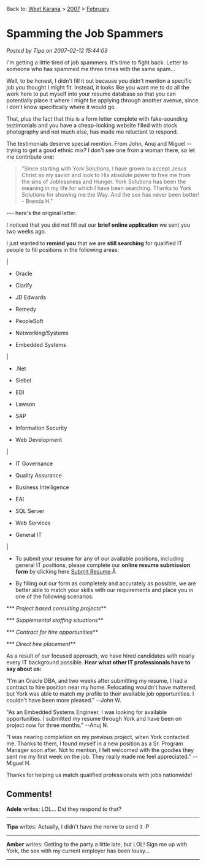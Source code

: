 Back to: [West Karana](/posts/westkarana.md) > [2007](/posts/2007/westkarana.md) > [February](./westkarana.md)
# Spamming the Job Spammers

*Posted by Tipa on 2007-02-12 15:44:03*

I'm getting a little tired of job spammers. It's time to fight back. Letter to someone who has spammed me three times with the same spam...


Well, to be honest, I didn't fill it out because you didn't mention a specific job you thought I might fit. Instead, it looks like you want me to do all the work here to put myself into your resume database so that you can potentially place it where I might be applying through another avenue, since I don't know specifically where it would go.

That, plus the fact that this is a form letter complete with fake-sounding testimonials and you have a cheap-looking website filled with stock photography and not much else, has made me reluctant to respond.

The testimonials deserve special mention. From John, Anuj and Miguel -- trying to get a good ethnic mix? I don't see one from a woman there, so let me contribute one:

> "Since starting with York Solutions, I have grown to accept Jesus Christ as my savior and look to His absolute power to free me from the sins of Joblessness and Hunger. York Solutions has been the meaning in my life for which I have been searching. Thanks to York Solutions for showing me the Way. And the sex has never been better! - Brenda H."


--- here's the original letter.

 I noticed that you did not fill out our **brief online application** we sent you two weeks ago.

I just wanted to **remind you** that we are **still searching** for qualified IT people to fill positions in the following areas:




|
 

 + Oracle

 + Clarify

 + JD Edwards

 + Remedy

 + PeopleSoft

 + Networking/Systems

 + Embedded Systems



 |
 

 + .Net

 + Siebel

 + EDI

 + Lawson

 + SAP

 + Information Security

 + Web Development



 |
 

 + IT Governance

 + Quality Assurance

 + Business Intelligence

 + EAI

 + SQL Server

 + Web Services

 + General IT



 |




 * To submit your resume for any of our available positions, including general IT positions, please complete our  **online resume submission form** by clicking here [Submit Resume](http://www.yorksolutions.net/resumesubmitIT.asp?id=2934667&type=2&h=5364272).Â 


 * By filling out our form as completely and accurately as possible, we are better able to match your skills with our requirements and place you in one of the following scenarios:

***  *Project based consulting projects***

***  *Supplemental staffing situations***

***  *Contract for hire opportunities***

***  *Direct hire placement***



As a result of our focused approach, we have hired candidates with nearly every IT background possible. **Hear what other IT professionals have to say about us:**

"I'm an Oracle DBA, and two weeks after submitting my resume, I had a contract to hire position near my home. Relocating wouldn't have mattered, but York was able to match my profile to their available job opportunities. I couldn't have been more pleased." --John W.

"As an Embedded Systems Engineer, I was looking for available opportunities. I submitted my resume through York and have been on project now for three months." --Anuj N.

"I was nearing completion on my previous project, when York contacted me. Thanks to them, I found myself in a new position as a Sr. Program Manager soon after. Not to mention, I felt welcomed with the goodies they sent me my first week on the job. They really made me feel appreciated." --Miguel H.

Thanks for helping us match qualified professionals with jobs nationwide!
## Comments!

**Adele** writes: LOL... Did they respond to that?

---

**Tipa** writes: Actually, I didn't have the nerve to send it :P

---

**Amber** writes: Getting to the party a little late, but LOL! Sign me up with York, the sex with my current employer has been lousy...

---

